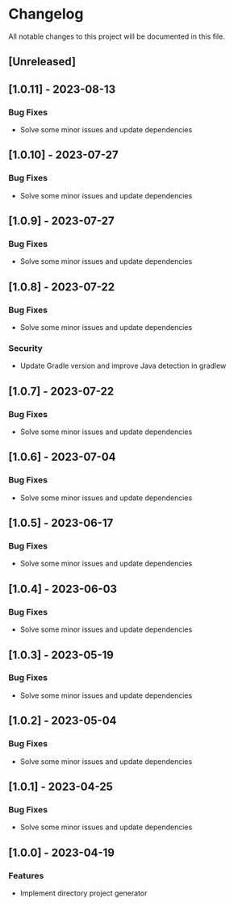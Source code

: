# Changelog

All notable changes to this project will be documented in this file.

## [Unreleased]
## [1.0.11] - 2023-08-13

### Bug Fixes

- Solve some minor issues and update dependencies

## [1.0.10] - 2023-07-27

### Bug Fixes

- Solve some minor issues and update dependencies

## [1.0.9] - 2023-07-27

### Bug Fixes

- Solve some minor issues and update dependencies

## [1.0.8] - 2023-07-22

### Bug Fixes

- Solve some minor issues and update dependencies

### Security

- Update Gradle version and improve Java detection in gradlew

## [1.0.7] - 2023-07-22

### Bug Fixes

- Solve some minor issues and update dependencies

## [1.0.6] - 2023-07-04

### Bug Fixes

- Solve some minor issues and update dependencies

## [1.0.5] - 2023-06-17

### Bug Fixes

- Solve some minor issues and update dependencies

## [1.0.4] - 2023-06-03

### Bug Fixes

- Solve some minor issues and update dependencies

## [1.0.3] - 2023-05-19

### Bug Fixes

- Solve some minor issues and update dependencies

## [1.0.2] - 2023-05-04

### Bug Fixes

- Solve some minor issues and update dependencies

## [1.0.1] - 2023-04-25

### Bug Fixes

- Solve some minor issues and update dependencies

## [1.0.0] - 2023-04-19

### Features

- Implement directory project generator

<!-- generated by git-cliff -->
